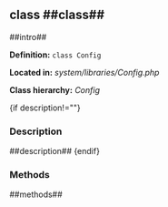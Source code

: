 class ##class##
------------

##intro##

**Definition:** `class Config`

**Located in:** *system/libraries/Config.php*

**Class hierarchy:** *Config*


{if description!=""}
### Description ###

##description##
{endif}


### Methods ###

##methods##
